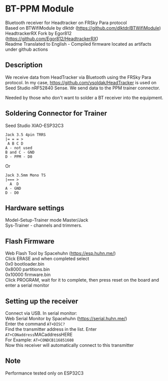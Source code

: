 # BT-PPM Module
Bluetooth receiver for Headtracker on FRSky Para protocol  
Based on BTWifiModule by dlktdr (https://github.com/dlktdr/BTWifiModule)  
HeadtrackerRX Fork by Egor812 (https://github.com/Egor812/HeadtrackerRX)  
Readme Translated to English - Compiled firmware located as artifacts under github actions  

## Description
We receive data from HeadTracker via Bluetooth using the FRSky Para protocol. In my case, https://github.com/ysoldak/HeadTracker is used on Seed Studio nRF52840 Sense. We send data to the PPM trainer connector.  

Needed by those who don't want to solder a BT receiver into the equipment.  

## Soldering Connector for Trainer
Seed Studio XIAO-ESP32C3  
```
Jack 3.5 4pin TRRS  
|= = = >  
 A B C D  
A - not used
B and C - GND  
D - PPM - D0  
```
Or  
```
Jack 3.5mm Mono TS  
|=== >  
  A  D  
A - GND  
D - D0  
```

## Hardware settings
Model-Setup-Trainer mode Master/Jack  
Sys-Trainer - channels and trimmers.  

## Flash Firmware
Web Flash Tool by Spacehuhn (https://esp.huhn.me/)  
Click ERASE and when completed select  
0x0 bootloader.bin  
0x8000 partitions.bin  
0x10000 firmware.bin  
Click PROGRAM, wait for it to complete, then press reset on the board and enter a serial monitor  

## Setting up the receiver
Connect via USB. In serial monitor:  
Web Serial Monitor by Spacehuhn (https://serial.huhn.me/)  
Enter the command ```AT+DISC?```  
Find the transmitter address in the list. Enter ```AT+CONaddress```MACaddressHERE  
For Example: ```AT+CONDCB116851608```  
Now this receiver will automatically connect to this transmitter  

## Note
Performance tested only on ESP32C3  
